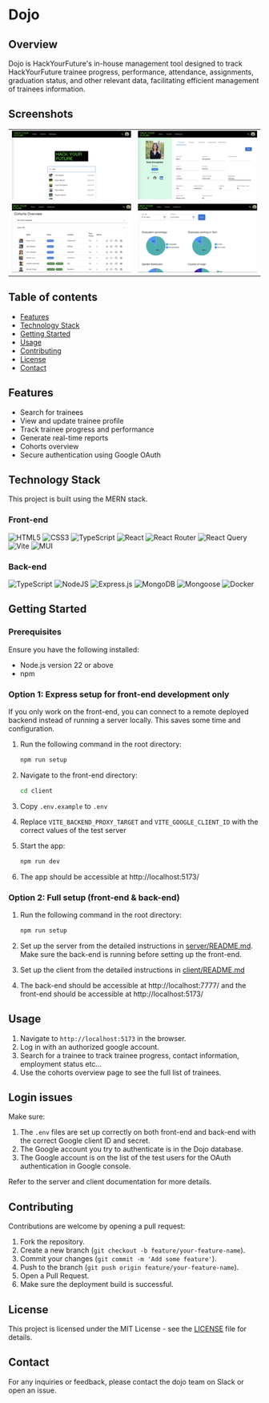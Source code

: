 # Dojo

## Overview

Dojo is HackYourFuture's in-house management tool designed to track HackYourFuture trainee progress, performance, attendance, assignments, graduation status, and other relevant data, facilitating efficient management of trainees information.

## Screenshots
<table>
   <tr>
      <td><img src="docs/assets/dojo-screen-search.png" alt="Search" /></td>
      <td><img src="docs/assets/dojo-screen-profile.png" alt="Trainee profile"/></td>
   </tr>
   <tr>
      <td><img src="docs/assets/dojo-screen-cohorts.png" alt="Cohorts screenshot"/></td>
      <td><img src="docs/assets/dojo-screen-dashboard.png" alt="Dashboard screenshot"/></td>
   </tr>
</table>

## Table of contents

- [Features](#features)
- [Technology Stack](#technology-stack)
- [Getting Started](#getting-started)
- [Usage](#usage)
- [Contributing](#contributing)
- [License](#license)
- [Contact](#contact)

## Features

- Search for trainees
- View and update trainee profile
- Track trainee progress and performance
- Generate real-time reports
- Cohorts overview
- Secure authentication using Google OAuth

## Technology Stack

This project is built using the MERN stack.
### Front-end
![HTML5](https://img.shields.io/badge/html5-%23E34F26.svg?style=for-the-badge&logo=html5&logoColor=white)
![CSS3](https://img.shields.io/badge/css3-%231572B6.svg?style=for-the-badge&logo=css&logoColor=white)
![TypeScript](https://img.shields.io/badge/typescript-%231572B6.svg?style=for-the-badge&logo=typescript&logoColor=white)
![React](https://img.shields.io/badge/react-%2320232a.svg?style=for-the-badge&logo=react&logoColor=%2361DAFB)
![React Router](https://img.shields.io/badge/React_Router-CA4245?style=for-the-badge&logo=react-router&logoColor=white)
![React Query](https://img.shields.io/badge/-React%20Query-FF4154?style=for-the-badge&logo=react%20query&logoColor=white)
![Vite](https://img.shields.io/badge/vite-%23646CFF.svg?style=for-the-badge&logo=vite&logoColor=white)
![MUI](https://img.shields.io/badge/MUI-%23563D7C.svg?style=for-the-badge&logo=MUI&logoColor=white)

### Back-end
![TypeScript](https://img.shields.io/badge/typescript-%231572B6.svg?style=for-the-badge&logo=typescript&logoColor=white)
![NodeJS](https://img.shields.io/badge/node.js-6DA55F?style=for-the-badge&logo=node.js&logoColor=white)
![Express.js](https://img.shields.io/badge/express.js-%23404d59.svg?style=for-the-badge&logo=express&logoColor=%2361DAFB)
![MongoDB](https://img.shields.io/badge/-MongoDB-13aa52?style=for-the-badge&logo=mongodb&logoColor=white)
![Mongoose](https://img.shields.io/badge/Mongoose-%23880000.svg?style=for-the-badge&logo=mongoose&logoColor=white)
![Docker](https://img.shields.io/badge/docker-%230db7ed.svg?style=for-the-badge&logo=docker&logoColor=white)

## Getting Started

### Prerequisites

Ensure you have the following installed:

- Node.js version 22 or above
- npm

### Option 1: Express setup for front-end development only
If you only work on the front-end, you can connect to a remote deployed backend instead of running a server locally. This saves some time and configuration.

1. Run the following command in the root directory:
   ```bash
   npm run setup
   ```
2. Navigate to the front-end directory:
   ```bash
   cd client
   ``` 
3. Copy `.env.example` to `.env`
4. Replace `VITE_BACKEND_PROXY_TARGET` and `VITE_GOOGLE_CLIENT_ID` with the correct values of the test server
5. Start the app:
   ```bash
   npm run dev
   ``` 

6. The app should be accessible at http://localhost:5173/

### Option 2: Full setup (front-end & back-end)

1. Run the following command in the root directory:

   ```bash
   npm run setup
   ```

2. Set up the server from the detailed instructions in [server/README.md](server/README.md). Make sure the back-end is running before setting up the front-end.

3. Set up the client from the detailed instructions in [client/README.md](client/README.md)

4. The back-end should be accessible at http://localhost:7777/ and the front-end should be accessible at http://localhost:5173/


## Usage

1. Navigate to `http://localhost:5173` in the browser.
2. Log in with an authorized google account.
3. Search for a trainee to track trainee progress, contact information, employment status etc...
4. Use the cohorts overview page to see the full list of trainees.

## Login issues
Make sure:
1. The `.env` files are set up correctly on both front-end and back-end with the correct Google client ID and secret.
2. The Google account you try to authenticate is in the Dojo database.
3. The Google account is on the list of the test users for the OAuth authentication in Google console.

Refer to the server and client documentation for more details.


## Contributing

Contributions are welcome by opening a pull request:

1. Fork the repository.
2. Create a new branch (`git checkout -b feature/your-feature-name`).
3. Commit your changes (`git commit -m 'Add some feature'`).
4. Push to the branch (`git push origin feature/your-feature-name`).
5. Open a Pull Request.
6. Make sure the deployment build is successful.

## License

This project is licensed under the MIT License - see the [LICENSE](LICENSE) file for details.

## Contact

For any inquiries or feedback, please contact the dojo team on Slack or open an issue.